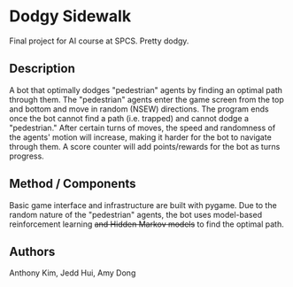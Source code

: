 # Dodgy Sidewalk
Final project for AI course at SPCS.
Pretty dodgy.

## Description
A bot that optimally dodges "pedestrian" agents by finding an optimal path through them. The "pedestrian" agents
enter the game screen from the top and bottom and move in random (NSEW) directions. The program ends once the bot
cannot find a path (i.e. trapped) and cannot dodge a "pedestrian." After certain turns of moves, the speed and randomness
of the agents' motion will increase, making it harder for the bot to navigate through them. A score counter will add points/rewards
for the bot as turns progress.

## Method / Components
Basic game interface and infrastructure are built with pygame.
Due to the random nature of the "pedestrian" agents, the bot uses model-based reinforcement learning ~~and Hidden Markov models~~
to find the optimal path.

## Authors
Anthony Kim, Jedd Hui, Amy Dong

